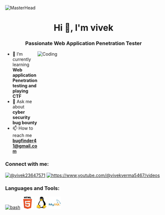 <img src="https://media0.giphy.com/media/I0e4u216Qhww8eRTVq/giphy.gif?cid=ecf05e4766f84d0kuepg8xfyb712m8ojf8idexoi34se5gzi&ep=v1_gifs_search&rid=giphy.gif&ct=g" alt="MasterHead" width="1000" height="400">
<h1 align="center">Hi 👋, I'm vivek</h1>
<h3 align="center">Passionate Web Application Penetration Tester</h3>

  <img align="right" alt="Coding" width="400" src="https://media2.giphy.com/media/v1.Y2lkPTc5MGI3NjExYmhlZ2ZhazFnMTAwNHg0d2Zzb3BpZ3Y0Nm5yMjd2andudnU1d2JqciZlcD12MV9pbnRlcm5hbF9naWZfYnlfaWQmY3Q9Zw/xTiTnx37nc3vjsdeLK/giphy.gif" alt="Cool Hacker GIF" width="300" height="300" />


- 🌱 I’m currently learning **Web application Penetration testing and playing CTF**
- 💬 Ask me about **cyber security bug bounty**
- 📫 How to reach me **bugfinder41@gmail.com**

<h3 align="left">Connect with me:</h3>
<p align="left">
  <a href="https://twitter.com/@vivek23647571" target="blank"><img align="center" src="https://raw.githubusercontent.com/rahuldkjain/github-profile-readme-generator/master/src/images/icons/Social/twitter.svg" alt="@vivek23647571" height="30" width="40" /></a>
  <a href="https://www.youtube.com/c/https://www.youtube.com/@vivekverma5467/videos" target="blank"><img align="center" src="https://raw.githubusercontent.com/rahuldkjain/github-profile-readme-generator/master/src/images/icons/Social/youtube.svg" alt="https://www.youtube.com/@vivekverma5467/videos" height="30" width="40" /></a>
</p>

<h3 align="left">Languages and Tools:</h3>
<p align="left">
  <a href="https://www.gnu.org/software/bash/" target="_blank" rel="noreferrer"><img src="https://www.vectorlogo.zone/logos/gnu_bash/gnu_bash-icon.svg" alt="bash" width="40" height="40"/></a>
  <a href="https://www.w3.org/html/" target="_blank" rel="noreferrer"><img src="https://raw.githubusercontent.com/devicons/devicon/master/icons/html5/html5-original-wordmark.svg" alt="html5" width="40" height="40"/></a>
  <a href="https://www.linux.org/" target="_blank" rel="noreferrer"><img src="https://raw.githubusercontent.com/devicons/devicon/master/icons/linux/linux-original.svg" alt="linux" width="40" height="40"/></a>
  <a href="https://www.mysql.com/" target="_blank" rel="noreferrer"><img src="https://raw.githubusercontent.com/devicons/devicon/master/icons/mysql/mysql-original-wordmark.svg" alt="mysql" width="40" height="40"/></a>
</p>
